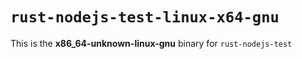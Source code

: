 # `rust-nodejs-test-linux-x64-gnu`

This is the **x86_64-unknown-linux-gnu** binary for `rust-nodejs-test`
